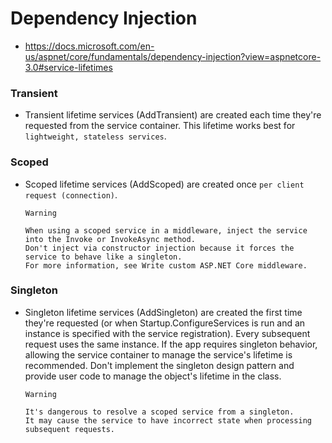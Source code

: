 # Dependency Injection
- https://docs.microsoft.com/en-us/aspnet/core/fundamentals/dependency-injection?view=aspnetcore-3.0#service-lifetimes
### Transient
- Transient lifetime services (AddTransient) are created each time they're requested from the service container. This lifetime works best for ```lightweight, stateless services```.

### Scoped
- Scoped lifetime services (AddScoped) are created once ```per client request (connection)```.
  ```
  Warning

  When using a scoped service in a middleware, inject the service into the Invoke or InvokeAsync method. 
  Don't inject via constructor injection because it forces the service to behave like a singleton. 
  For more information, see Write custom ASP.NET Core middleware.
  ```

### Singleton

- Singleton lifetime services (AddSingleton) are created the first time they're requested (or when Startup.ConfigureServices is run and an instance is specified with the service registration). Every subsequent request uses the same instance. If the app requires singleton behavior, allowing the service container to manage the service's lifetime is recommended. Don't implement the singleton design pattern and provide user code to manage the object's lifetime in the class.
  ```
  Warning

  It's dangerous to resolve a scoped service from a singleton. 
  It may cause the service to have incorrect state when processing subsequent requests.
  ```
